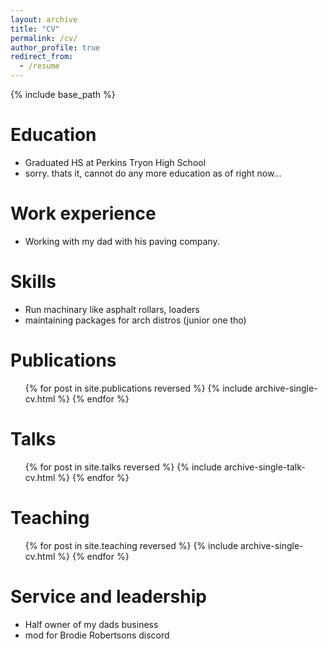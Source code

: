 ```yaml
---
layout: archive
title: "CV"
permalink: /cv/
author_profile: true
redirect_from:
  - /resume
---
```


{% include base_path %}

Education
======
* Graduated HS at Perkins Tryon High School
* sorry. thats it, cannot do any more education as of right now...

Work experience
======
* Working with my dad with his paving company.

Skills
======
* Run machinary like asphalt rollars, loaders
* maintaining packages for arch distros (junior one tho)

Publications
======
  <ul>{% for post in site.publications reversed %}
    {% include archive-single-cv.html %}
  {% endfor %}</ul>
  
Talks
======
  <ul>{% for post in site.talks reversed %}
    {% include archive-single-talk-cv.html  %}
  {% endfor %}</ul>
  
Teaching
======
  <ul>{% for post in site.teaching reversed %}
    {% include archive-single-cv.html %}
  {% endfor %}</ul>
  
Service and leadership
======
* Half owner of my dads business
* mod for Brodie Robertsons discord

